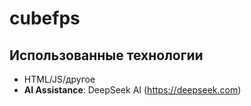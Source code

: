 # cubefps

## Использованные технологии
- HTML/JS/другое
- **AI Assistance**: DeepSeek AI (https://deepseek.com)
